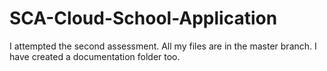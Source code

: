 # SCA-Cloud-School-Application
I attempted the second assessment. All my files are in the master branch.
I have created a documentation folder too.
